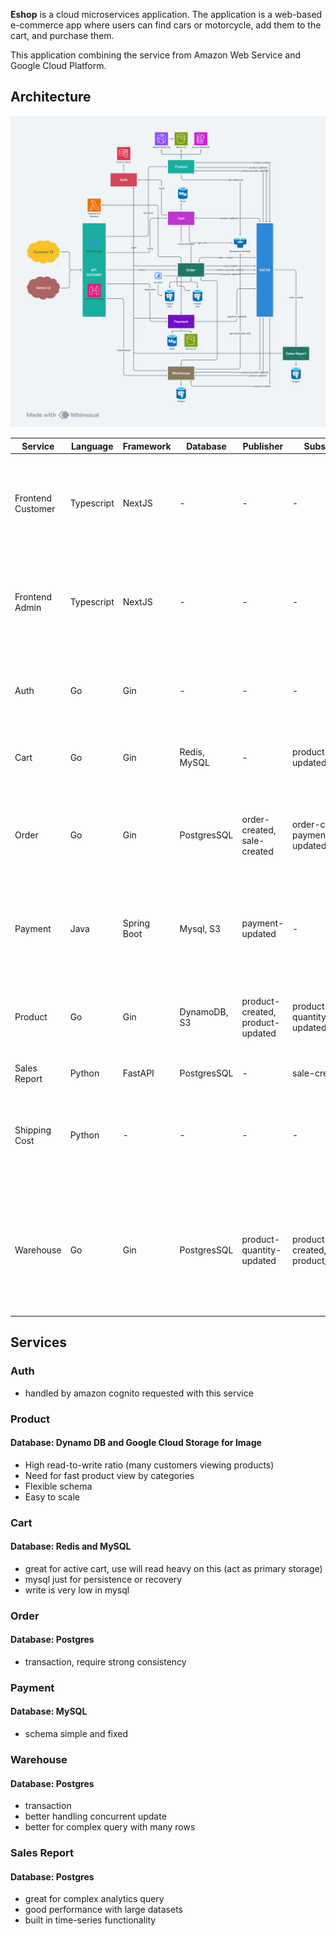 **Eshop** is a cloud microservices application. The application is a web-based e-commerce app where users can find cars or motorcycle, add them to the cart, and purchase them.

This application combining the service from Amazon Web Service and Google Cloud Platform.

## Architecture
![](./docs/img/architecture.png)

| Service           | Language   | Framework   | Database     | Publisher                        | Subscriber                       | Status | Description                                                                                              |
|-------------------|------------|-------------|--------------|----------------------------------|----------------------------------|--------|----------------------------------------------------------------------------------------------------------|
| Frontend Customer | Typescript | NextJS      | -            | -                                | -                                | Done   | Expose an HTTP server to serve the website for user. Does not require signup/login to see all product.   |
| Frontend Admin    | Typescript | NextJS      | -            | -                                | -                                | Done   | Expose an HTTP server to serve the website for admin. Require signup/login to perform all actions.       |
| Auth              | Go         | Gin         | -            | -                                | -                                | Done   | Auth service to perform centralize authorization for all internal service.                               |
| Cart              | Go         | Gin         | Redis, MySQL | -                                | product-updated                  | Done   | Cart service for user saving cart and get their current cart.                                            |
| Order             | Go         | Gin         | PostgresSQL  | order-created, sale-created      | order-created, payment-updated   | Done   | Order service to process ordering after user add items to the cart and fill address detail.              |
| Payment           | Java       | Spring Boot | Mysql, S3    | payment-updated                  | -                                | Done   | Payment service that will receive the payment proof from user, then admin will validate it.              |
| Product           | Go         | Gin         | DynamoDB, S3 | product-created, product-updated | product-quantity-updated         | Done   | Product service that will show the all the list of product and the detail also with stock.               |
| Sales Report      | Python     | FastAPI     | PostgresSQL  | -                                | sale-created                     | Done   | Reporting service                                                                                        |
| Shipping Cost     | Python     | -           | -            | -                                | -                                | Done   | API for calculating the cost based on the zipcode differences, running with AWS Lambda                   |
| Warehouse         | Go         | Gin         | PostgresSQL  | product-quantity-updated         | product-created, product_updated | Done   | Warehouse service handling movement between warehouse and movement to user, also get real stock of item. |

## Services
### Auth
- handled by amazon cognito requested with this service

### Product
#### Database: Dynamo DB and Google Cloud Storage for Image
- High read-to-write ratio (many customers viewing products)
- Need for fast product view by categories
- Flexible schema
- Easy to scale

### Cart
#### Database: Redis and MySQL
- great for active cart, use will read heavy on this (act as primary storage)
- mysql just for persistence or recovery
- write is very low in mysql

### Order
#### Database: Postgres
- transaction, require strong consistency

### Payment
#### Database: MySQL
- schema simple and fixed

### Warehouse
#### Database: Postgres
- transaction
- better handling concurrent update
- better for complex query with many rows

### Sales Report
#### Database: Postgres
- great for complex analytics query
- good performance with large datasets
- built in time-series functionality